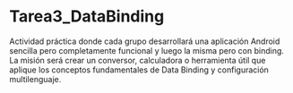 # Tarea3_DataBinding
Actividad práctica donde cada grupo desarrollará una aplicación Android sencilla pero completamente funcional y luego la misma pero con binding. La misión será crear un conversor, calculadora o herramienta útil que aplique los conceptos fundamentales de Data Binding y configuración multilenguaje.

